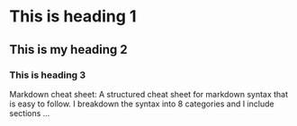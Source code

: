 # This is heading 1

## This is my heading 2

### This is heading 3

Markdown cheat sheet: A structured cheat sheet for markdown syntax that is easy to follow. I breakdown the syntax into 8 categories and I include sections ...
